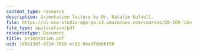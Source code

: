 ```yaml
---
content_type: resource
description: Orientation lecture by Dr. Natalie Kuldell.
file: https://ol-ocw-studio-app-qa.s3.amazonaws.com/courses/20-109-laboratory-fundamentals-in-biological-engineering-fall-2007/1d8d13d742247016ec6204a3fdeb6150_orientation.pdf
file_type: application/pdf
resourcetype: Document
title: orientation.pdf
uid: 1d8d13d7-4224-7016-ec62-04a3fdeb6150
---
```

